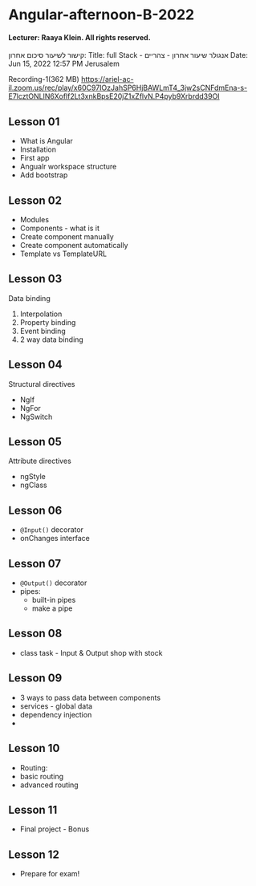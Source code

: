 # Angular-afternoon-B-2022

#### Lecturer: Raaya Klein. All rights reserved. 

קישור לשיעור סיכום אחרון: Title: full Stack - אנגולר שיעור אחרון - צהריים
Date: Jun 15, 2022 12:57 PM Jerusalem

Recording-1(362 MB)
https://ariel-ac-il.zoom.us/rec/play/x60C97IOzJahSP6HjBAWLmT4_3jw2sCNFdmEna-s-E7lcztONLlN6Xoflf2Lt3xnkBpsE20jZ1xZflvN.P4pyb9Xrbrdd39OI




## Lesson 01

- What is Angular
- Installation
- First app
- Angualr workspace structure
- Add bootstrap

## Lesson 02
- Modules
- Components - what is it
- Create component manually
- Create component automatically
- Template vs TemplateURL

## Lesson 03
Data binding

1. Interpolation
2. Property binding
3. Event binding
4. 2 way data binding

## Lesson 04
Structural directives
- NgIf
- NgFor
- NgSwitch

## Lesson 05
Attribute directives
- ngStyle
- ngClass


## Lesson 06
- `@Input()` decorator
- onChanges interface

## Lesson 07

 - `@Output()` decorator
 - pipes:  
   - built-in pipes 
   - make a pipe

## Lesson 08

- class task - Input & Output shop with stock

## Lesson 09
- 3 ways to pass data between components
- services - global data
- dependency injection
- 

## Lesson 10

- Routing:
- basic routing
- advanced routing

## Lesson 11

- Final project - Bonus

## Lesson 12

- Prepare for exam!

